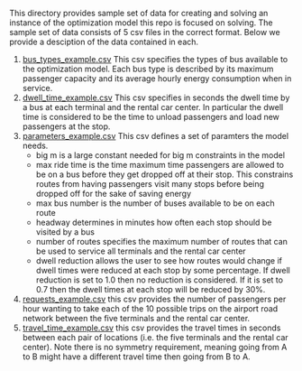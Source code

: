 This directory provides sample set of data for creating and solving an instance of the optimization model this repo is focused on solving. The sample set of data consists of 5 csv files in the correct format. Below we provide a desciption of the data contained in each.

1. [bus_types_example.csv](bus_types_example.csv) This csv specifies the types of bus available to the optimization model. Each bus type is described by its maximum passenger capacity and its average hourly energy consumption when in service. 
2. [dwell_time_example.csv](dwell_time_example.csv) This csv specifies in seconds the dwell time by a bus at each terminal and the rental car center. In particular the dwell time is considered to be the time to unload passengers and load new passengers at the stop. 
3. [parameters_example.csv](parameters_example.csv) This csv defines a set of paramters the model needs. 
   * big m is a large constant needed for big m constraints in the model
   * max ride time is the time maximum time passengers are allowed to be on a bus before they get dropped off at their stop. This constrains routes from having passengers visit many stops before being dropped off for the sake of saving energy
   * max bus number is the number of buses available to be on each route
   * headway determines in minutes how often each stop should be visited by a bus
   * number of routes specifies the maximum number of routes that can be used to service all terminals and the rental car center
   * dwell reduction allows the user to see how routes would change if dwell times were reduced at each stop by some percentage. If dwell reduction is set to 1.0 then no reduction is considered. If it is set to 0.7 then the dwell times at each stop will be reduced by 30%.
4. [requests_example.csv](requests_example.csv) this csv provides the number of passengers per hour wanting to take each of the 10 possible trips on the airport road network between the five terminals and the rental car center. 
5. [travel_time_example.csv](travel_time_example.csv) this csv provides the travel times in seconds between each pair of locations (i.e. the five terminals and the rental car center). Note there is no symmetry requirement, meaning going from A to B might have a different travel time then going from B to A. 
